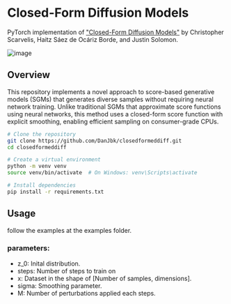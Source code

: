 # Closed-Form Diffusion Models

PyTorch implementation of ["Closed-Form Diffusion Models"](https://arxiv.org/abs/2310.12395) by Christopher Scarvelis, Haitz Sáez de Ocáriz Borde, and Justin Solomon.

![image](https://github.com/user-attachments/assets/8449b428-17d8-403e-8323-c196bb347bde)


## Overview

This repository implements a novel approach to score-based generative models (SGMs) that generates diverse samples without requiring neural network training. Unlike traditional SGMs that approximate score functions using neural networks, this method uses a closed-form score function with explicit smoothing, enabling efficient sampling on consumer-grade CPUs.

```bash
# Clone the repository
git clone https://github.com/DanJbk/closedformeddiff.git
cd closedformeddiff

# Create a virtual environment
python -m venv venv
source venv/bin/activate  # On Windows: venv\Scripts\activate

# Install dependencies
pip install -r requirements.txt
```

## Usage
follow the examples at the examples folder.

### parameters:
* z_0: Inital distribution.
* steps: Number of steps to train on
* x: Dataset in the shape of [Number of samples, dimensions].
* sigma: Smoothing parameter.
* M: Number of perturbations applied each steps.
